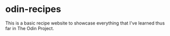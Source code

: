 # odin-recipes
This is a basic recipe website to showcase everything that I've learned thus far in The Odin Project.